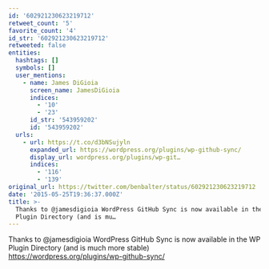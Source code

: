 ```yaml
---
id: '602921230623219712'
retweet_count: '5'
favorite_count: '4'
id_str: '602921230623219712'
retweeted: false
entities:
  hashtags: []
  symbols: []
  user_mentions:
    - name: James DiGioia
      screen_name: JamesDiGioia
      indices:
        - '10'
        - '23'
      id_str: '543959202'
      id: '543959202'
  urls:
    - url: https://t.co/d3bNSujyln
      expanded_url: https://wordpress.org/plugins/wp-github-sync/
      display_url: wordpress.org/plugins/wp-git…
      indices:
        - '116'
        - '139'
original_url: https://twitter.com/benbalter/status/602921230623219712
date: '2015-05-25T19:36:37.000Z'
title: >-
  Thanks to @jamesdigioia WordPress GitHub Sync is now available in the WP
  Plugin Directory (and is mu…
---
```


Thanks to @jamesdigioia WordPress GitHub Sync is now available in the WP Plugin Directory (and is much more stable) https://wordpress.org/plugins/wp-github-sync/